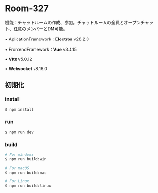 # Room-327

機能：チャットルームの作成、参加。チャットルームの全員とオープンチャット、任意のメンバーとDM可能。

• AplicationFramework：**Electron** v28.2.0

• FrontendFramework：**Vue** v3.4.15

• **Vite** v5.0.12 

• **Websocket** v8.16.0

## 初期化

### install

```bash
$ npm install
```

### run

```bash
$ npm run dev
```

### build

```bash
# For windows
$ npm run build:win

# For macOS
$ npm run build:mac

# For Linux
$ npm run build:linux
```
